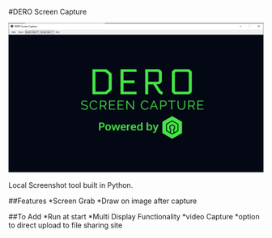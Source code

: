 #DERO Screen Capture

![DERO Screen Capture Tool](https://github.com/DERO-Joshy/DERO_Screen_Capture/blob/master/Screenshot.png)

Local Screenshot tool built in Python.

##Features
*Screen Grab
*Draw on image after capture

##To Add
*Run at start
*Multi Display Functionality
*video Capture
*option to direct upload to file sharing site
